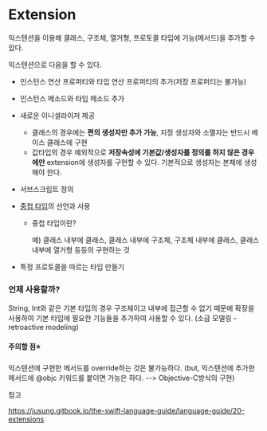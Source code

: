 # Extension

익스텐션을 이용해 클래스, 구조체, 열거형, 프로토콜 타입에 기능(메서드)을 추가할 수 있다. 

익스텐션으로 다음을 할 수 있다. 

+ 인스턴스 연산 프로퍼티와 타입 연산 프로퍼티의 추가(저장 프로퍼티는 불가능)

+ 인스턴스 메소드와 타입 메소드 추가

+ 새로운 이니셜라이저 제공

  + 클래스의 경우에는 **편의 생성자만 추가 가능**, 지정 생성자와 소멸자는 반드시 베이스 클래스에 구현
  + 값타입의 경우 예외적으로 **저장속성에 기본값/생성자를 정의를 하지 않은 경우에만** extension에 생성자를 구현할 수 있다. 기본적으로 생성자는 본체에 생성해야 한다. 

+ 서브스크립트 정의

+ [중첩 타입](https://jusung.gitbook.io/the-swift-language-guide/language-guide/19-nested-types)의 선언과 사용

  + 중첩 타입이란? 

    예) 클래스 내부에 클래스, 클래스 내부에 구조체, 구조체 내부에 클래스, 클래스 내부에 열거형 등등의 구현하는 것

+ 특정 프로토콜을 따르는 타입 만들기



### 언제 사용할까?

String, Int와 같은 기본 타입의 경우 구조체이고 내부에 접근할 수 없기 때문에 확장을 사용하여 기본 타입에 필요한 기능들을 추가하여 사용할 수 있다. (소급 모델링 - retroactive modeling)



#### 주의할 점⭐️

익스텐션에 구현한 메서드를 override하는 것은 불가능하다. (but, 익스텐션에 추가한 메서드에 @objc 키워드를 붙이면 가능은 하다. --> Objective-C방식의 구현)



참고

https://jusung.gitbook.io/the-swift-language-guide/language-guide/20-extensions




